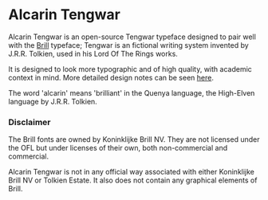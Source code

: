 # Alcarin Tengwar

Alcarin Tengwar is an open-source Tengwar typeface designed to pair well with the [Brill](https://www.brill.com/brill-typeface) typeface; Tengwar is an fictional writing system invented by J.R.R. Tolkien, used in his Lord Of The Rings works. 

It is designed to look more typographic and of high quality, with academic context in mind. More detailed design notes can be seen [here](https://tosche.net/fonts/alcarin-tengwar).

The word 'alcarin' means 'brilliant' in the Quenya language, the High-Elven language by J.R.R. Tolkien.

### Disclaimer
The Brill fonts are owned by Koninklijke Brill NV. They are not licensed under the OFL but under licenses of their own, both non-commercial and commercial.

Alcarin Tengwar is not in any official way associated with either Koninklijke Brill NV or Tolkien Estate. It also does not contain any graphical elements of Brill.
